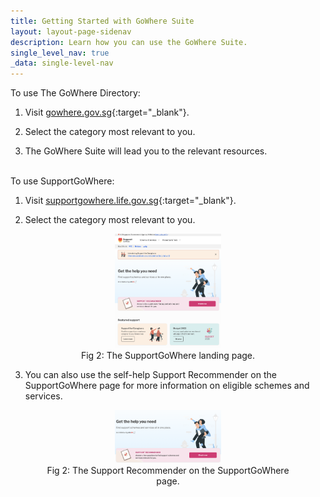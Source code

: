 ```yaml
---
title: Getting Started with GoWhere Suite
layout: layout-page-sidenav
description: Learn how you can use the GoWhere Suite.
single_level_nav: true
_data: single-level-nav
---
```


To use The GoWhere Directory:

1. Visit [gowhere.gov.sg](https://www.gowhere.gov.sg){:target="_blank"}.

2. Select the category most relevant to you.

3. The GoWhere Suite will lead you to the relevant resources.


<br/>
To use SupportGoWhere:

1. Visit [supportgowhere.life.gov.sg](https://supportgowhere.life.gov.sg){:target="_blank"}.

2. Select the category most relevant to you.


<figure style="text-align: center">
  <img
    src="/assets/img/GoWhere-SupportGoWhere.png" width="40%" height="40%"
  />
	  <figcaption>Fig 2: The SupportGoWhere landing page.</figcaption>
</figure>


3. You can also use the self-help Support Recommender on the SupportGoWhere page for more information on eligible schemes and services.

<figure style="text-align: center">
  <img
    src="/assets/img/GoWhere-Support-Recommender.png" width="40%" height="40%"
  />
	  <figcaption>Fig 2: The Support Recommender on the SupportGoWhere page.</figcaption>
</figure>


